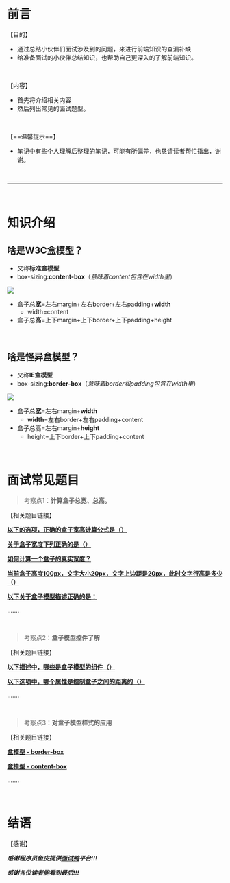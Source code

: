 # 前言

【目的】

* 通过总结小伙伴们面试涉及到的问题，来进行前端知识的查漏补缺
* 给准备面试的小伙伴总结知识，也帮助自己更深入的了解前端知识。

<br>

【内容】

* 首先将介绍相关内容
* 然后列出常见的面试题型。

<br>

【==温馨提示==】

- 笔记中有些个人理解后整理的笔记，可能有所偏差，也恳请读者帮忙指出，谢谢。

<br>

---

<br>

# 知识介绍

## 啥是W3C盒模型？

* 又称**标准盒模型**
* box-sizing:**content-box**（*意味着content包含在width里*）

![](https://6d69-mianshiya-2g3ifawi5a19f176-1256524210.tcb.qcloud.la/img/1642785410392-632899)

* 盒子总**宽**=左右margin+左右border+左右padding+**width**
  * width=content
* 盒子总**高**=上下margin+上下border+上下padding+height

<br>

## 啥是怪异盒模型？

* 又称**IE盒模型**
* box-sizing:**border-box**（*意味着border和padding包含在width里*）

![](https://6d69-mianshiya-2g3ifawi5a19f176-1256524210.tcb.qcloud.la/img/1642785305496-780745)

* 盒子总**宽**=左右margin+**width**
  * **width**=左右border+左右padding+content
* 盒子总高=左右margin+**height**
  * height=上下border+上下padding+content

<br>

# 面试常见题目

> 考察点1：**计算盒子总宽、总高。**

【相关题目链接】

[**以下的选项，正确的盒子宽高计算公式是（）**](https://www.mianshiya.com/qd/54ad1eea61fdece80dbb87216015a45d)

[**关于盒子宽度下列正确的是（）**](https://www.mianshiya.com/qd/54ad1eea61fd1a0d0da3c9ce07c9b833)

[**如何计算一个盒子的真实宽度？**](https://www.mianshiya.com/qd/5b049cc861ddbfa2049846dc5ffc11db)

[**当前盒子高度100px，文字大小20px，文字上边距是20px，此时文字行高是多少（）**](https://www.mianshiya.com/qd/617ef50c61fbd5540304e8944c55b76b)

[**以下关于盒子模型描述正确的是：**](https://www.mianshiya.com/qd/54ad1eea61d3be5002ce65aa4dfe7638)

.......

<br>

> 考察点2：**盒子模型控件了解**

【相关题目链接】

[**以下描述中，哪些是盒子模型的组件（）**](https://www.mianshiya.com/qd/54ad1eea61fdee760dbbab6f4f28a5e2)

[**以下选项中，哪个属性是控制盒子之间的距离的（）**](https://www.mianshiya.com/qd/617ef50c61fdee1d034bc8b15bdb3192)

.......

<br>

> 考察点3：**对盒子模型样式的应用**

【相关题目链接】

[**盒模型 - border-box**](https://www.mianshiya.com/qd/54ad1eea61c5d50f0056b4c402defd91)

[**盒模型 - content-box**](https://www.mianshiya.com/qd/17e3426e61c5d4ed004efdb63804d738)

.......

<br>

# 结语

【感谢】

***感谢程序员鱼皮提供[面试鸭](https://www.mianshiya.com/)平台!!!***

***感谢各位读者能看到最后!!!***